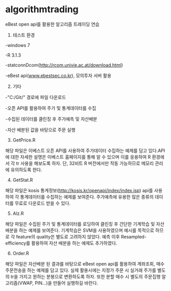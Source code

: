 # algorithmtrading

eBest open api를 활용한 알고리즘 트레이딩 연습



1. 테스트 환경 

-windows 7 

-R 3.1.3 

-statconnDcom(http://rcom.univie.ac.at/download.html) 

-eBest api(www.ebestsec.co.kr), 모의투자 서버 활용




2. 기타 

-"C:/Git/" 경로에 파일 다운로드 

-오픈 API를 활용하여 주가 및 통계데이터를 수집 

-수집된 데이터를 클린징 후 주가예측 및 자산배분 

-자산 배분된 값을 바탕으로 주문 실행 




3. GetPrice.R

해당 파일은 이베스트 오픈 API를 사용하여 주가데이터 수집하는 예제를 담고 있다.API에 대한 자세한 설명은 이베스트 홈페이지를 통해 알 수 있으며 이를 응용하여 R 환경에서 각 tr 사용을 해보도록 하자. 단, 32비트 R 버전에서만 작동 가능하므로 메모리 관리에 유의하도록 한다.



4. GetStat.R 

해당 파일은 kosis 통계정보(http://kosis.kr/openapi/index/index.jsp) api를 사용하여 각 통계데이터를 수집하는 예제를 보여준다. 주가예측에 유용한 많은 종류의 데이터를 무료로 다운로드 받을 수 있다.



5. Alz.R 

해당 파일은 수집된 주가 및 통계데이터를 로딩하여 클린징 후 간단한 기계학습 및 자산배분을 하는 예제를 보여준다. 기계학습은 SVM을 사용하였으며 예시를 목적으로 하므로 각 feature의 quality은 별도로 고려하지 않았다. 예측 이후 Resampled-efficiency를 활용하여 자산 배분을 하는 예제도 추가하였다.



6. Order.R 

해당 파일은 자산배분 된 결과를 바탕으로 eBest open api를 활용하여 계좌조회, 매수 주문전송을 하는 예제를 담고 있다. 실제 활용시에는 지정가 주문 시 실거래 주가를 별도의 tr을 가지고 원하는 분봉으로 변환하도록 하자. 또한 분할 매수 시 별도의 주문집행 알고리즘(VWAP, PIN...)을 만들어 실행하길 바란다.
